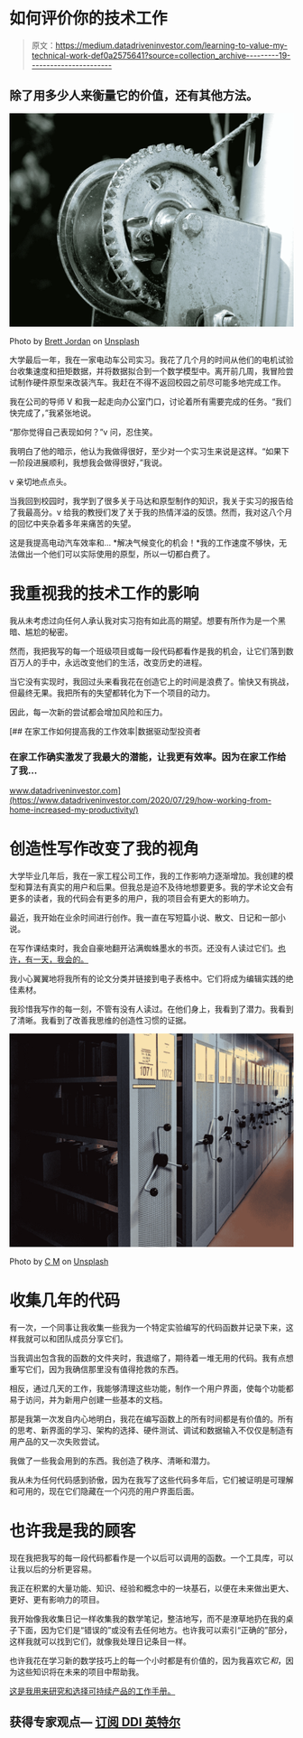 # 如何评价你的技术工作

> 原文：<https://medium.datadriveninvestor.com/learning-to-value-my-technical-work-def0a2575641?source=collection_archive---------19----------------------->

## 除了用多少人来衡量它的价值，还有其他方法。

![](img/517666b6dddca41c4bc465e2265ef287.png)

Photo by [Brett Jordan](https://unsplash.com/@brett_jordan?utm_source=medium&utm_medium=referral) on [Unsplash](https://unsplash.com?utm_source=medium&utm_medium=referral)

大学最后一年，我在一家电动车公司实习。我花了几个月的时间从他们的电机试验台收集速度和扭矩数据，并将数据拟合到一个数学模型中。离开前几周，我冒险尝试制作硬件原型来改装汽车。我赶在不得不返回校园之前尽可能多地完成工作。

我在公司的导师 V 和我一起走向办公室门口，讨论着所有需要完成的任务。“我们快完成了，”我紧张地说。

“那你觉得自己表现如何？”v 问，忍住笑。

我明白了他的暗示，他认为我做得很好，至少对一个实习生来说是这样。“如果下一阶段进展顺利，我想我会做得很好，”我说。

v 亲切地点点头。

当我回到校园时，我学到了很多关于马达和原型制作的知识，我关于实习的报告给了我最高分。v 给我的教授们发了关于我的热情洋溢的反馈。然而，我对这八个月的回忆中夹杂着多年来痛苦的失望。

这是我提高电动汽车效率和… *解决气候变化的机会！*我的工作速度不够快，无法做出一个他们可以实际使用的原型，所以一切都白费了。

# 我重视我的技术工作的影响

我从未考虑过向任何人承认我对实习抱有如此高的期望。想要有所作为是一个黑暗、尴尬的秘密。

然而，我把我写的每一个班级项目或每一段代码都看作是我的机会，让它们落到数百万人的手中，永远改变他们的生活，改变历史的进程。

当它没有实现时，我回过头来看我花在创造它上的时间是浪费了。愉快又有挑战，但最终无果。我把所有的失望都转化为下一个项目的动力。

因此，每一次新的尝试都会增加风险和压力。

[](https://www.datadriveninvestor.com/2020/07/29/how-working-from-home-increased-my-productivity/) [## 在家工作如何提高我的工作效率|数据驱动型投资者

### 在家工作确实激发了我最大的潜能，让我更有效率。因为在家工作给了我…

www.datadriveninvestor.com](https://www.datadriveninvestor.com/2020/07/29/how-working-from-home-increased-my-productivity/) 

# 创造性写作改变了我的视角

大学毕业几年后，我在一家工程公司工作，我的工作影响力逐渐增加。我创建的模型和算法有真实的用户和后果。但我总是迫不及待地想要更多。我的学术论文会有更多的读者，我的代码会有更多的用户，我的项目会有更大的影响力。

最近，我开始在业余时间进行创作。我一直在写短篇小说、散文、日记和一部小说。

在写作课结束时，我会自豪地翻开沾满蜘蛛墨水的书页。还没有人读过它们。[也许，有一天，我会的。](https://medium.com/ninja-writers/how-to-keep-a-journal-youll-want-to-read-d73ae53100e2)

我小心翼翼地将我所有的论文分类并链接到电子表格中。它们将成为编辑实践的绝佳素材。

我珍惜我写作的每一刻，不管有没有人读过。在他们身上，我看到了潜力。我看到了清晰。我看到了改善我思维的创造性习惯的证据。

![](img/4bbc677a4dca83b228448ab647ec6377.png)

Photo by [C M](https://unsplash.com/@ubahnverleih?utm_source=medium&utm_medium=referral) on [Unsplash](https://unsplash.com?utm_source=medium&utm_medium=referral)

# 收集几年的代码

有一次，一个同事让我收集一些我为一个特定实验编写的代码函数并记录下来，这样我就可以和团队成员分享它们。

当我调出包含我的函数的文件夹时，我退缩了，期待着一堆无用的代码。我有点想重写它们，因为我确信那里没有值得抢救的东西。

相反，通过几天的工作，我能够清理这些功能，制作一个用户界面，使每个功能都易于访问，并为新用户创建一些基本的文档。

那是我第一次发自内心地明白，我花在编写函数上的所有时间都是有价值的。所有的思考、新界面的学习、架构的选择、硬件测试、调试和数据输入不仅仅是制造有用产品的又一次失败尝试。

我做了一些我会用到的东西。我创造了秩序、清晰和潜力。

我从未为任何代码感到骄傲，因为在我写了这些代码多年后，它们被证明是可理解和可用的，现在它们隐藏在一个闪亮的用户界面后面。

# 也许我是我的顾客

现在我把我写的每一段代码都看作是一个以后可以调用的函数。一个工具库，可以让我以后的分析更容易。

我正在积累的大量功能、知识、经验和概念中的一块基石，以便在未来做出更大、更好、更有影响力的项目。

我开始像我收集日记一样收集我的数学笔记，整洁地写，而不是潦草地扔在我的桌子下面，因为它们是“错误的”或没有去任何地方。也许我可以索引“正确的”部分，这样我就可以找到它们，就像我处理日记条目一样。

也许我花在学习新的数学技巧上的每一个小时都是有价值的，因为我喜欢它*和*，因为这些知识将在未来的项目中帮助我。

[这是我用来研究和选择可持续产品的工作手册。](https://landing.mailerlite.com/webforms/landing/i7h4m6)

## 获得专家观点— [订阅 DDI 英特尔](https://datadriveninvestor.com/ddi-intel)